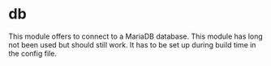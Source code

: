# db

This module offers to connect to a MariaDB database. This module has long not been used but should still work. It has to be set up during build time in the config file.